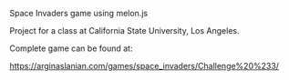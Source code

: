 Space Invaders game using melon.js

Project for a class at California State University, Los Angeles.

Complete game can be found at:

https://arginaslanian.com/games/space_invaders/Challenge%20%233/
